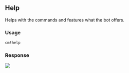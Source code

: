 ## Help

Helps with the commands and features what the bot offers.

### Usage
```md
cm!help
```

### Response
![](https://kaiwalyakoparkar.github.io/classroom-monitor-bot/images/help.png)